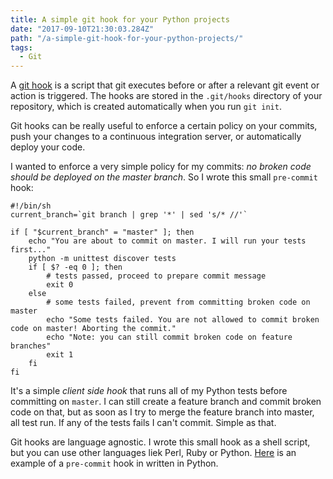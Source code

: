 ```yaml
---
title: A simple git hook for your Python projects
date: "2017-09-10T21:30:03.284Z"
path: "/a-simple-git-hook-for-your-python-projects/"
tags:
  - Git
---
```


A [git hook](http://githooks.com/) is a script that git executes before or after a relevant git event or action is triggered. The hooks are stored in the `.git/hooks` directory of your repository, which is created automatically when you run `git init`.

Git hooks can be really useful to enforce a certain policy on your commits, push your changes to a continuous integration server, or automatically deploy your code.

I wanted to enforce a very simple policy for my commits: *no broken code should be deployed on the master branch*. So I wrote this small `pre-commit` hook:

```shell
#!/bin/sh
current_branch=`git branch | grep '*' | sed 's/* //'`

if [ "$current_branch" = "master" ]; then
    echo "You are about to commit on master. I will run your tests first..."
    python -m unittest discover tests
    if [ $? -eq 0 ]; then
        # tests passed, proceed to prepare commit message
        exit 0
    else
        # some tests failed, prevent from committing broken code on master
        echo "Some tests failed. You are not allowed to commit broken code on master! Aborting the commit."
        echo "Note: you can still commit broken code on feature branches"
        exit 1
    fi
fi
```

It's a simple *client side hook* that runs all of my Python tests before committing on `master`. I can still create a feature branch and commit broken code on that, but as soon as I try to merge the feature branch into master, all test run. If any of the tests fails I can't commit. Simple as that.

Git hooks are language agnostic. I wrote this small hook as a shell script, but you can use other languages liek Perl, Ruby or Python. [Here](https://github.com/bahattincinic/python-git-hook/blob/master/pre-commit) is an example of a `pre-commit` hook in written in Python.
